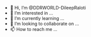 - 👋 Hi, I’m @DDRWORLD-DileepRaloti
- 👀 I’m interested in ...
- 🌱 I’m currently learning ...
- 💞️ I’m looking to collaborate on ...
- 📫 How to reach me ...

<!---
DDRWORLD-DileepRaloti/DDRWORLD-DileepRaloti is a ✨ special ✨ repository because its `README.md` (this file) appears on your GitHub profile.
You can click the Preview link to take a look at your changes.
--->

